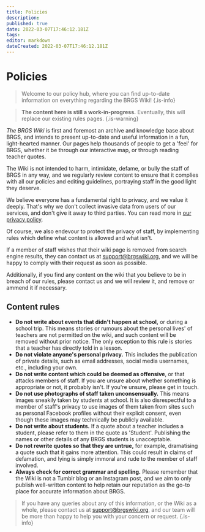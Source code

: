 ```yaml
---
title: Policies
description: 
published: true
date: 2022-03-07T17:46:12.181Z
tags: 
editor: markdown
dateCreated: 2022-03-07T17:46:12.181Z
---
```


# Policies
> Welcome to our policy hub, where you can find up-to-date information on everything regarding the BRGS Wiki!
{.is-info}

> **The content here is still a work-in-progress.** Eventually, this will replace our existing rules pages.
{.is-warning}

*The BRGS Wiki* is first and foremost an archive and knowledge base about BRGS, and intends to present up-to-date and useful information in a fun, light-hearted manner. Our pages help thousands of people to get a 'feel' for BRGS, whether it be through our interactive map, or through reading teacher quotes.

The Wiki is not intended to harm, intimidate, defame, or bully the staff of BRGS in any way, and we regularly review content to ensure that it complies with all our policies and editing guidelines, portraying staff in the good light they deserve.

We believe everyone has a fundamental right to privacy, and we value it deeply. That's why we don't collect invasive data from users of our services, and don't give it away to third parties. You can read more in [our privacy policy](/privacy).

Of course, we also endevour to protect the privacy of staff, by implementing rules which define what content is allowed and what isn't.

If a member of staff wishes that their wiki page is removed from search engine results, they can contact us at [support@brgswiki.org](mailto:support@brgswiki.org), and we will be happy to comply with their request as soon as possible.

Additionally, if you find any content on the wiki that you believe to be in breach of our rules, please contact us and we will review it, and remove or ammend it if necessary.

## Content rules
- **Do not write about events that didn't happen at school,** or during a school trip. This means stories or rumours about the personal lives' of teachers are not permitted on the wiki, and such content will be removed without prior notice. The only exception to this rule is stories that a teacher has directly told in a lesson.
- **Do not violate anyone's personal privacy.** This includes the publication of private details, such as email addresses, social media usernames, etc., including your own.
- **Do not write content which could be deemed as offensive**, or that attacks members of staff. If you are unsure about whether something is appropriate or not, it probably isn't. If you're unsure, please get in touch.
- **Do not use photographs of staff taken unconsensually.** This means images sneakily taken by students at school. It is also disrespectful to a member of staff's privacy to use images of them taken from sites such as personal Facebook profiles without their explicit consent, even though these images may technically be publicly available.
- **Do not write about students.** If a quote about a teacher includes a student, please refer to them in the quote as 'Student'. Publishing the names or other details of any BRGS students is unacceptable.
- **Do not rewrite quotes so that they are untrue,** for example, dramatising a quote such that it gains more attention. This could result in claims of defamation, and lying is simply immoral and rude to the member of staff involved.
- **Always check for correct grammar and spelling.** Please remember that the Wiki is not a Tumblr blog or an Instagram post, and we aim to only publish well-written content to help retain our reputation as the go-to place for accurate information about BRGS.

> If you have any queries about any of this information, or the Wiki as a whole, please contact us at [support@brgswiki.org](mailto:support@brgswiki.org), and our team will be more than happy to help you with your concern or request.
{.is-info}
